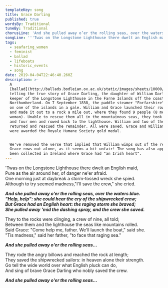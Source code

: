 ```yaml
---
templateKey: song
title: Grace Darling
published: true
wordsBy: Traditional
tuneBy: Traditional
chorusLine: 'And she pulled away o’er the rolling seas, over the waters blue'
songLine: '''Twas on the Longstone Lighthouse there dwelt an English maid'
tags:
  - seafaring_women
  - feminist
  - ballad
  - lifeboats
  - historic_events
  - song
date: 2019-04-04T22:46:40.260Z
description: >-
  A
  [ballad](http://ballads.bodleian.ox.ac.uk/static/images/sheets/10000/05093.gif)
  telling the true story of Grace Darling, the daughter of William Darling, 
  keeper of the Longstone Lighthouse in the Farne Islands off the coast of
  Northumberland. On 7 September 1838, the paddle steamer "Forfarshire" wrecked
  on one of the islands in a gale. William and Grace launched their rowing boat
  and made it out to a rock a mile out, where they found 9 people (8 men, 1
  woman). Unable to rescue them all in the mountainous seas, they took the woman
  and four men and rowed back to the lighthouse. William and two of the men
  returned and rescued the remainder. All were saved. Grace and William Darling
  were awarded the Royale Humane Society gold medal. 


  We've removed the verse that implied that William wimps out of the rescue and
  Grace rows out alone, as it seems a bit unfair! The song has also apparently
  been collected in Ireland where Grace had "an Irish heart".
---
```

'Twas on the Longstone Lighthouse there dwelt an English maid,\
Pure as the air around her, of danger ne'er afraid.\
One morning just at daybreak a storm-tossed wreck she spied.\
Although to try seemed madness,"I'll save the crew," she cried.

***And she pulled away o'er the rolling seas, over the waters blue.***\
***"Help, help": she could hear the cry of the shipwrecked crew;***\
***But Grace had an English heart: the raging storm she braved;***\
***She pulled away 'mid the dashing spray, and the crew she saved.***

They to the rocks were clinging, a crew of nine, all told;\
Between them and the lighthouse the seas like mountains rolled.\
Said Grace: "Come help me, father. We'll launch the boat," said she.\
"Tis madness," said her father, "to face that raging sea."

***And she pulled away o'er the rolling seas...***

They rode the angry billows and reached the rock at length;\
They saved the shipwrecked sailors: in heaven alone their strength.\
Go tell the wide world over what English pluck can do,\
And sing of brave Grace Darling who nobly saved the crew.

***And she pulled away o'er the rolling seas...***
